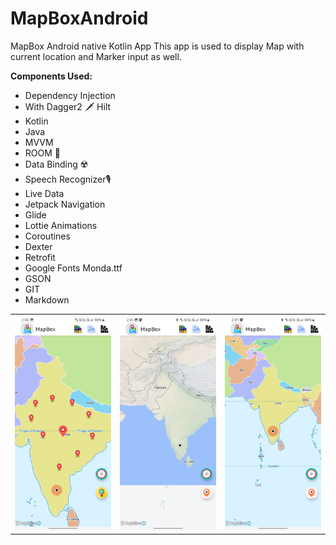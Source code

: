 # MapBoxAndroid

MapBox Android native Kotlin App
This app is used to display Map with current location and Marker input as well.

**Components Used:**

- Dependency Injection
- With Dagger2 🗡️ Hilt
- Kotlin
- Java
- MVVM
- ROOM 🕋
- Data Binding ☢️
- Speech Recognizer🎙️
- Live Data
- Jetpack Navigation
- Glide
- Lottie Animations
- Coroutines
- Dexter
- Retrofit
- Google Fonts Monda.ttf
- GSON
- GIT
- Markdown

<table style="width:100%; border:0px">
  <tr>
    <td WIDTH=300 ><img src="https://github.com/MayankChowdhary/MapBox_Android_Kotlin/blob/master/screenshots/screenshot1.jpg" >
</td>
    <td WIDTH=300 ><img src="https://github.com/MayankChowdhary/MapBox_Android_Kotlin/blob/master/screenshots/screenshot2.jpg" >
</td>
    <td WIDTH=300 ><img src="https://github.com/MayankChowdhary/MapBox_Android_Kotlin/blob/master/screenshots/screenshot3.jpg" >
</td>
</tr>
</table>
